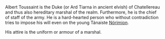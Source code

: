 Albert Toussaint is the Duke (or Ard Tiarna in ancient elvish) of Chatellereau and thus also hereditary marshal of the realm. Furthermore, he is the chief of staff of the army. He is a hard-hearted person who without contradiction tries to impose his will even on the young Tánaiste [Nórimion](./Prince-Nórimion-of-Liège.md).   

His attire is the uniform or armour of a marshal.